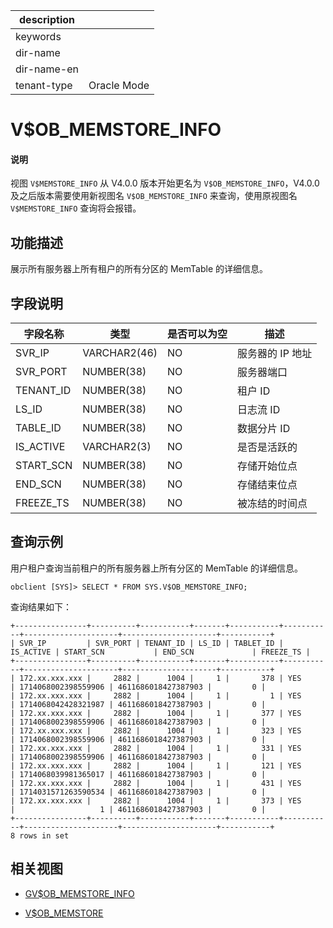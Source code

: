 |description||
|---|---|
|keywords||
|dir-name||
|dir-name-en||
|tenant-type|Oracle Mode|

# V$OB_MEMSTORE_INFO

<main id="notice" type='explain'>
<h4>说明</h4>
<p>视图 <code>V$MEMSTORE_INFO</code> 从 V4.0.0 版本开始更名为 <code>V$OB_MEMSTORE_INFO</code>，V4.0.0 及之后版本需要使用新视图名 <code>V$OB_MEMSTORE_INFO</code> 来查询，使用原视图名 <code>V$MEMSTORE_INFO</code> 查询将会报错。</p>
</main>

## 功能描述

展示所有服务器上所有租户的所有分区的 MemTable 的详细信息。

## 字段说明

| **字段名称** | **类型**     | **是否可以为空**   | **描述**                              |
|--------------|--------------|--------------------|--------------------------------------|
| SVR_IP       | VARCHAR2(46) | NO                 | 服务器的 IP 地址 |
| SVR_PORT     | NUMBER(38)   | NO                 | 服务器端口 |
| TENANT_ID    | NUMBER(38)   | NO                 | 租户 ID |
| LS_ID        | NUMBER(38)   | NO                 | 日志流 ID |
| TABLE_ID     | NUMBER(38)   | NO                 | 数据分片 ID |
| IS_ACTIVE    | VARCHAR2(3)  | NO                 | 是否是活跃的 |
| START_SCN    | NUMBER(38)   | NO                 | 存储开始位点 |
| END_SCN      | NUMBER(38)   | NO                 | 存储结束位点 |
| FREEZE_TS    | NUMBER(38)   | NO                 | 被冻结的时间点 |

## 查询示例

用户租户查询当前租户的所有服务器上所有分区的 MemTable 的详细信息。

```shell
obclient [SYS]> SELECT * FROM SYS.V$OB_MEMSTORE_INFO;
```

查询结果如下：

```shell
+----------------+----------+-----------+-------+-----------+-----------+---------------------+---------------------+-----------+
| SVR_IP         | SVR_PORT | TENANT_ID | LS_ID | TABLET_ID | IS_ACTIVE | START_SCN           | END_SCN             | FREEZE_TS |
+----------------+----------+-----------+-------+-----------+-----------+---------------------+---------------------+-----------+
| 172.xx.xxx.xxx |     2882 |      1004 |     1 |       378 | YES       | 1714068002398559906 | 4611686018427387903 |         0 |
| 172.xx.xxx.xxx |     2882 |      1004 |     1 |         1 | YES       | 1714068042428321987 | 4611686018427387903 |         0 |
| 172.xx.xxx.xxx |     2882 |      1004 |     1 |       377 | YES       | 1714068002398559906 | 4611686018427387903 |         0 |
| 172.xx.xxx.xxx |     2882 |      1004 |     1 |       323 | YES       | 1714068002398559906 | 4611686018427387903 |         0 |
| 172.xx.xxx.xxx |     2882 |      1004 |     1 |       331 | YES       | 1714068002398559906 | 4611686018427387903 |         0 |
| 172.xx.xxx.xxx |     2882 |      1004 |     1 |       121 | YES       | 1714068039981365017 | 4611686018427387903 |         0 |
| 172.xx.xxx.xxx |     2882 |      1004 |     1 |       431 | YES       | 1714031571263590534 | 4611686018427387903 |         0 |
| 172.xx.xxx.xxx |     2882 |      1004 |     1 |       373 | YES       |                   1 | 4611686018427387903 |         0 |
+----------------+----------+-----------+-------+-----------+-----------+---------------------+---------------------+-----------+
8 rows in set
```

## 相关视图

* [GV$OB_MEMSTORE_INFO](8400.gv-ob_memstore_info-of-oracle-mode.md)

* [V$OB_MEMSTORE](5400.v-memstore-of-oracle-mode.md)
